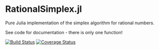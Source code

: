 RationalSimplex.jl
==================

Pure Julia implementation of the simplex algorithm for rational numbers.

See code for documentation - there is only one function!

[![Build Status](https://travis-ci.org/IainNZ/RationalSimplex.jl.svg)](https://travis-ci.org/IainNZ/RationalSimplex.jl)
[![Coverage Status](https://coveralls.io/repos/IainNZ/RationalSimplex.jl/badge.png)](https://coveralls.io/r/IainNZ/RationalSimplex.jl)
